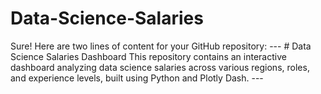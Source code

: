 # Data-Science-Salaries
Sure! Here are two lines of content for your GitHub repository:  ---  # Data Science Salaries Dashboard  This repository contains an interactive dashboard analyzing data science salaries across various regions, roles, and experience levels, built using Python and Plotly Dash.  ---
